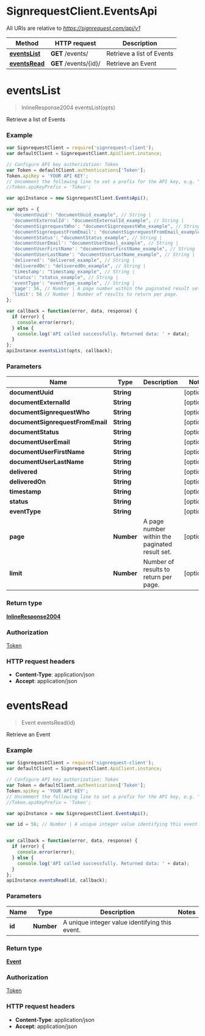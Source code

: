 # SignrequestClient.EventsApi

All URIs are relative to *https://signrequest.com/api/v1*

Method | HTTP request | Description
------------- | ------------- | -------------
[**eventsList**](EventsApi.md#eventsList) | **GET** /events/ | Retrieve a list of Events
[**eventsRead**](EventsApi.md#eventsRead) | **GET** /events/{id}/ | Retrieve an Event


<a name="eventsList"></a>
# **eventsList**
> InlineResponse2004 eventsList(opts)

Retrieve a list of Events



### Example
```javascript
var SignrequestClient = require('signrequest-client');
var defaultClient = SignrequestClient.ApiClient.instance;

// Configure API key authorization: Token
var Token = defaultClient.authentications['Token'];
Token.apiKey = 'YOUR API KEY';
// Uncomment the following line to set a prefix for the API key, e.g. "Token" (defaults to null)
//Token.apiKeyPrefix = 'Token';

var apiInstance = new SignrequestClient.EventsApi();

var opts = { 
  'documentUuid': "documentUuid_example", // String | 
  'documentExternalId': "documentExternalId_example", // String | 
  'documentSignrequestWho': "documentSignrequestWho_example", // String | 
  'documentSignrequestFromEmail': "documentSignrequestFromEmail_example", // String | 
  'documentStatus': "documentStatus_example", // String | 
  'documentUserEmail': "documentUserEmail_example", // String | 
  'documentUserFirstName': "documentUserFirstName_example", // String | 
  'documentUserLastName': "documentUserLastName_example", // String | 
  'delivered': "delivered_example", // String | 
  'deliveredOn': "deliveredOn_example", // String | 
  'timestamp': "timestamp_example", // String | 
  'status': "status_example", // String | 
  'eventType': "eventType_example", // String | 
  'page': 56, // Number | A page number within the paginated result set.
  'limit': 56 // Number | Number of results to return per page.
};

var callback = function(error, data, response) {
  if (error) {
    console.error(error);
  } else {
    console.log('API called successfully. Returned data: ' + data);
  }
};
apiInstance.eventsList(opts, callback);
```

### Parameters

Name | Type | Description  | Notes
------------- | ------------- | ------------- | -------------
 **documentUuid** | **String**|  | [optional] 
 **documentExternalId** | **String**|  | [optional] 
 **documentSignrequestWho** | **String**|  | [optional] 
 **documentSignrequestFromEmail** | **String**|  | [optional] 
 **documentStatus** | **String**|  | [optional] 
 **documentUserEmail** | **String**|  | [optional] 
 **documentUserFirstName** | **String**|  | [optional] 
 **documentUserLastName** | **String**|  | [optional] 
 **delivered** | **String**|  | [optional] 
 **deliveredOn** | **String**|  | [optional] 
 **timestamp** | **String**|  | [optional] 
 **status** | **String**|  | [optional] 
 **eventType** | **String**|  | [optional] 
 **page** | **Number**| A page number within the paginated result set. | [optional] 
 **limit** | **Number**| Number of results to return per page. | [optional] 

### Return type

[**InlineResponse2004**](InlineResponse2004.md)

### Authorization

[Token](../README.md#Token)

### HTTP request headers

 - **Content-Type**: application/json
 - **Accept**: application/json

<a name="eventsRead"></a>
# **eventsRead**
> Event eventsRead(id)

Retrieve an Event



### Example
```javascript
var SignrequestClient = require('signrequest-client');
var defaultClient = SignrequestClient.ApiClient.instance;

// Configure API key authorization: Token
var Token = defaultClient.authentications['Token'];
Token.apiKey = 'YOUR API KEY';
// Uncomment the following line to set a prefix for the API key, e.g. "Token" (defaults to null)
//Token.apiKeyPrefix = 'Token';

var apiInstance = new SignrequestClient.EventsApi();

var id = 56; // Number | A unique integer value identifying this event.


var callback = function(error, data, response) {
  if (error) {
    console.error(error);
  } else {
    console.log('API called successfully. Returned data: ' + data);
  }
};
apiInstance.eventsRead(id, callback);
```

### Parameters

Name | Type | Description  | Notes
------------- | ------------- | ------------- | -------------
 **id** | **Number**| A unique integer value identifying this event. | 

### Return type

[**Event**](Event.md)

### Authorization

[Token](../README.md#Token)

### HTTP request headers

 - **Content-Type**: application/json
 - **Accept**: application/json

